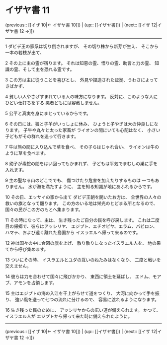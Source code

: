 # イザヤ書 11

(previous:: [[イザ 10|← イザヤ書 10]]) | (up:: [[イザヤ書]]) | (next:: [[イザ 12|イザヤ書 12 →]])

***


1 ダビデ王の家系は切り倒されますが、 その切り株から新芽が生え、 そこから一本の若枝が出て、 

2 その上に主の霊が宿ります。 それは知恵の霊、悟りの霊、助言と力の霊、 知識の霊、そして主を恐れる霊です。 

3 この方は主に従うことを喜びとし、 外見や捏造された証拠、うわさによってさばかず、 

4 貧しい人やさげすまれている人の味方になります。 反対に、このような人にひどい仕打ちをする 悪者どもには容赦しません。 

5 公平と真実を身にまとっているからです。 

6 その日には、狼と子羊がいっしょに休み、 ひょうと子やぎは大の仲良しになります。 子牛や丸々と太った家畜が ライオンの間にいても心配はなく、 小さい子どもがその群れを追って行きます。 

7 牛は熊の間に入り込んで草を食べ、 その子らはじゃれ合い、 ライオンは牛のように草を食べます。 

8 幼子が毒蛇の間をはい回ってもかまれず、 子どもは平気でまむしの巣に手を入れます。 

9 主の聖なる山のどこででも、 傷つけたり危害を加えたりするものは 一つもありません。 水が海を満たすように、 主を知る知識が地にあふれるからです。 

10 その日、エッサイの家から出て ダビデ王朝を開いたお方は、 全世界の人々の救いの旗となって翻ります。 この方のいる地は栄光のとどまる所となるので、 国々の民がこの方のもとへ集まります。 

11 その時になって、主は、 生き残ったご自分の民を呼び戻します。 これは二度目の帰郷で、彼らはアッシリヤ、 エジプト、エチオピヤ、エラム、バビロン、 ハマテ、および遠く離れた島国から イスラエルへ帰って来るのです。 

12 神は国々の中に合図の旗を上げ、 散り散りになったイスラエル人を、 地の果てから呼び集めます。 

13 ついにその時、 イスラエルとユダの互いのねたみはなくなり、 二度と戦いを交えません。 

14 彼らは力を合わせて国々に飛びかかり、 東西に領土を延ばし、 エドム、モアブ、アモンを占領します。 

15 主はエジプトの海の入江を干上がらせて道をつくり、 大河に向かって手を振り、 強い風を送って七つの流れに分けるので、 容易に渡れるようになります。 

16 生き残った民のために、 アッシリヤからの広い道が備えられます。 かつて、イスラエル人が エジプトから帰って来た時に備えられたように。

***

(previous:: [[イザ 10|← イザヤ書 10]]) | (up:: [[イザヤ書]]) | (next:: [[イザ 12|イザヤ書 12 →]])
